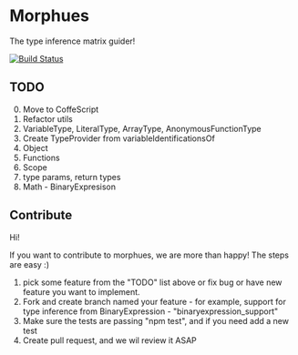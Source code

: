 # Morphues
The type inference matrix guider!


[![Build
Status](https://travis-ci.org/yosy/morphues.png)](https://travis-ci.org/yosy/morphues)


## TODO

0. Move to CoffeScript
1. Refactor utils
  1. VariableType, LiteralType, ArrayType, AnonymousFunctionType
  2. Create TypeProvider from variableIdentificationsOf
2. Object
3. Functions
  1. Scope
  2. type params, return types
4. Math - BinaryExpresison

## Contribute

Hi!

If you want to contribute to morphues, we are more than happy!
The steps are easy :)

1. pick some feature from the "TODO" list above or fix bug or have new feature you want to implement.
2. Fork and create branch named your feature - for example, support for type inference from BinaryExpression - "binaryexpression_support" 
3. Make sure the tests are passing "npm test", and if you need add a new test
4. Create pull request, and we wil review it ASAP